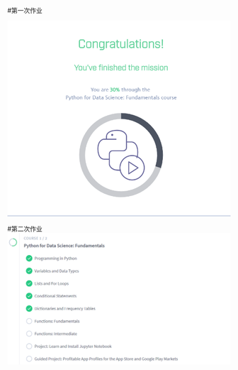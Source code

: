 

#第一次作业

![](https://github.com/ophwsjtu18/ohw19f/blob/master/student/YBY/homework.png)

#第二次作业
![](https://github.com/ophwsjtu18/ohw19f/blob/master/student/YBY/1.png)

